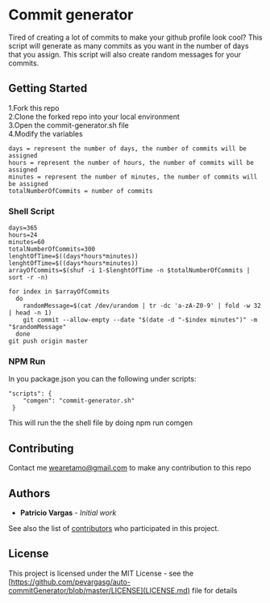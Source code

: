 # Commit generator

Tired of creating a lot of commits to make your github profile look cool? This script will generate as many commits as you want in the number of days that you assign. This script will also create random messages for your commits.

## Getting Started

1.Fork this repo
<br/>
2.Clone the forked repo into your local environment
<br/>
3.Open the commit-generator.sh file
<br/>
4.Modify the variables

```
days = represent the number of days, the number of commits will be assigned
hours = represent the number of hours, the number of commits will be assigned
minutes = represent the number of minutes, the number of commits will be assigned
totalNumberOfCommits = number of commits
```
### Shell Script

```
days=365
hours=24
minutes=60
totalNumberOfCommits=300
lenghtOfTime=$((days*hours*minutes))
lenghtOfTime=$((days*hours*minutes))
arrayOfCommits=$(shuf -i 1-$lenghtOfTime -n $totalNumberOfCommits | sort -r -n)

for index in $arrayOfCommits
  do
    randomMessage=$(cat /dev/urandom | tr -dc 'a-zA-Z0-9' | fold -w 32 | head -n 1)  
    git commit --allow-empty --date "$(date -d "-$index minutes")" -m "$randomMessage"
  done 
git push origin master
```

### NPM Run
In you package.json you can the following under scripts:

```
"scripts": {
    "comgen": "commit-generator.sh"
 }
```

This will run the the shell file by doing npm run comgen

## Contributing

Contact me wearetamo@gmail.com to make any contribution to this repo

## Authors

* **Patricio Vargas** - *Initial work*

See also the list of [contributors](https://github.com/pevargasg/auto-commitGenerator/graphs/contributors) who participated in this project.

## License

This project is licensed under the MIT License - see the [https://github.com/pevargasg/auto-commitGenerator/blob/master/LICENSE](LICENSE.md) file for details

